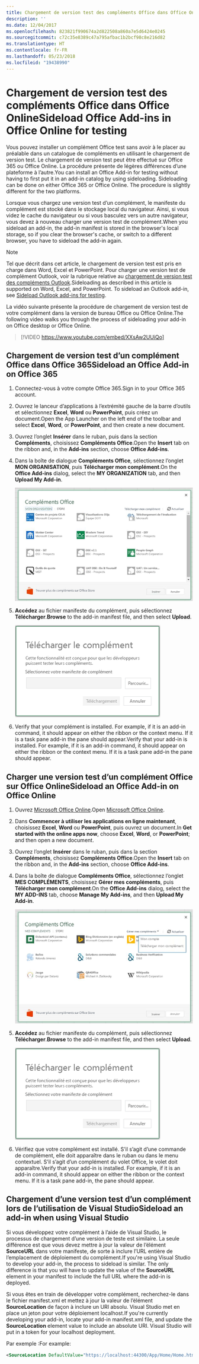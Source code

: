 ```yaml
---
title: Chargement de version test des compléments Office dans Office Online
description: ''
ms.date: 12/04/2017
ms.openlocfilehash: 823821f990674a2d822508a860a7e5d6424e0245
ms.sourcegitcommit: c72c35e8389c47a795afbac1b2bcf98c8e216d82
ms.translationtype: HT
ms.contentlocale: fr-FR
ms.lasthandoff: 05/23/2018
ms.locfileid: "19438990"
---
```

# <a name="sideload-office-add-ins-in-office-online-for-testing"></a><span data-ttu-id="e7867-102">Chargement de version test des compléments Office dans Office Online</span><span class="sxs-lookup"><span data-stu-id="e7867-102">Sideload Office Add-ins in Office Online for testing</span></span>

<span data-ttu-id="e7867-p101">Vous pouvez installer un complément Office test sans avoir à le placer au préalable dans un catalogue de compléments en utilisant le chargement de version test. Le chargement de version test peut être effectué sur Office 365 ou Office Online. La procédure présente de légères différences d’une plateforme à l’autre.</span><span class="sxs-lookup"><span data-stu-id="e7867-p101">You can install an Office Add-in for testing without having to first put it in an add-in catalog by using sideloading. Sideloading can be done on either Office 365 or Office Online. The procedure is slightly different for the two platforms.</span></span> 

<span data-ttu-id="e7867-106">Lorsque vous chargez une version test d’un complément, le manifeste du complément est stocké dans le stockage local du navigateur. Ainsi, si vous videz le cache du navigateur ou si vous basculez vers un autre navigateur, vous devez à nouveau charger une version test de complément.</span><span class="sxs-lookup"><span data-stu-id="e7867-106">When you sideload an add-in, the add-in manifest is stored in the browser's local storage, so if you clear the browser's cache, or switch to a different browser, you have to sideload the add-in again.</span></span>


> [!NOTE]
> <span data-ttu-id="e7867-p102">Tel que décrit dans cet article, le chargement de version test est pris en charge dans Word, Excel et PowerPoint. Pour charger une version test de complément Outlook, voir la rubrique relative au [chargement de version test des compléments Outlook](https://docs.microsoft.com/en-us/outlook/add-ins/sideload-outlook-add-ins-for-testing).</span><span class="sxs-lookup"><span data-stu-id="e7867-p102">Sideloading as described in this article is supported on Word, Excel, and PowerPoint. To sideload an Outlook add-in, see [Sideload Outlook add-ins for testing](https://docs.microsoft.com/en-us/outlook/add-ins/sideload-outlook-add-ins-for-testing).</span></span>

<span data-ttu-id="e7867-109">La vidéo suivante présente la procédure de chargement de version test de votre complément dans la version de bureau Office ou Office Online.</span><span class="sxs-lookup"><span data-stu-id="e7867-109">The following video walks you through the process of sideloading your add-in on Office desktop or Office Online.</span></span>  


> [!VIDEO https://www.youtube.com/embed/XXsAw2UUiQo]

## <a name="sideload-an-office-add-in-on-office-365"></a><span data-ttu-id="e7867-110">Chargement de version test d’un complément Office dans Office 365</span><span class="sxs-lookup"><span data-stu-id="e7867-110">Sideload an Office Add-in on Office 365</span></span>


1. <span data-ttu-id="e7867-111">Connectez-vous à votre compte Office 365.</span><span class="sxs-lookup"><span data-stu-id="e7867-111">Sign in to your Office 365 account.</span></span>
    
2. <span data-ttu-id="e7867-112">Ouvrez le lanceur d’applications à l’extrémité gauche de la barre d’outils et sélectionnez **Excel**,  **Word** ou **PowerPoint**, puis créez un document.</span><span class="sxs-lookup"><span data-stu-id="e7867-112">Open the App Launcher on the left end of the toolbar and select  **Excel**,  **Word**, or  **PowerPoint**, and then create a new document.</span></span>
    
3. <span data-ttu-id="e7867-113">Ouvrez l’onglet **Insérer** dans le ruban, puis dans la section **Compléments**, choisissez **Compléments Office**.</span><span class="sxs-lookup"><span data-stu-id="e7867-113">Open the  **Insert** tab on the ribbon and, in the **Add-ins** section, choose **Office Add-ins**.</span></span>
    
4. <span data-ttu-id="e7867-114">Dans la boîte de dialogue **Compléments Office**, sélectionnez l’onglet **MON ORGANISATION**, puis **Télécharger mon complément**.</span><span class="sxs-lookup"><span data-stu-id="e7867-114">On the  **Office Add-ins** dialog, select the **MY ORGANIZATION** tab, and then **Upload My Add-in**.</span></span>
    
    ![Boîte de dialogue intitulée Complément Office avec un lien dans le coin supérieur gauche indiquant « Charger mon complément ».](../images/office-add-ins.png)

5.  <span data-ttu-id="e7867-116">**Accédez** au fichier manifeste du complément, puis sélectionnez **Télécharger**.</span><span class="sxs-lookup"><span data-stu-id="e7867-116">**Browse** to the add-in manifest file, and then select **Upload**.</span></span>
    
    ![Boîte de dialogue de chargement de complément avec des boutons pour parcourir, télécharger et annuler.](../images/upload-add-in.png)

6. <span data-ttu-id="e7867-p103">Verify that your complément is installed. For example, if it is an add-in command, it should appear on either the ribbon or the context menu. If it is a task pane add-in the pane should appear.</span><span class="sxs-lookup"><span data-stu-id="e7867-p103">Verify that your add-in is installed. For example, if it is an add-in command, it should appear on either the ribbon or the context menu. If it is a task pane add-in the pane should appear.</span></span>
    

## <a name="sideload-an-office-add-in-on-office-online"></a><span data-ttu-id="e7867-121">Charger une version test d’un complément Office sur Office Online</span><span class="sxs-lookup"><span data-stu-id="e7867-121">Sideload an Office Add-in on Office Online</span></span>


1. <span data-ttu-id="e7867-122">Ouvrez [Microsoft Office Online](https://office.live.com/).</span><span class="sxs-lookup"><span data-stu-id="e7867-122">Open [Microsoft Office Online](https://office.live.com/).</span></span>
    
2. <span data-ttu-id="e7867-123">Dans **Commencer à utiliser les applications en ligne maintenant**, choisissez **Excel**, **Word** ou **PowerPoint**, puis ouvrez un document.</span><span class="sxs-lookup"><span data-stu-id="e7867-123">In  **Get started with the online apps now**, choose  **Excel**,  **Word**, or  **PowerPoint**; and then open a new document.</span></span>
    
3. <span data-ttu-id="e7867-124">Ouvrez l’onglet **Insérer** dans le ruban, puis dans la section **Compléments**, choisissez **Compléments Office**.</span><span class="sxs-lookup"><span data-stu-id="e7867-124">Open the  **Insert** tab on the ribbon and, in the **Add-ins** section, choose **Office Add-ins**.</span></span>
    
4. <span data-ttu-id="e7867-125">Dans la boîte de dialogue **Compléments Office**, sélectionnez l’onglet **MES COMPLÉMENTS**, choisissez **Gérer mes compléments**, puis **Télécharger mon complément**.</span><span class="sxs-lookup"><span data-stu-id="e7867-125">On the  **Office Add-ins** dialog, select the **MY ADD-INS** tab, choose **Manage My Add-ins**, and then  **Upload My Add-in**.</span></span>
    
    ![Boîte de dialogue Compléments Office avec une liste déroulante dans le coin supérieur droit indiquant « Gérer mes compléments » et une autre liste déroulante sous cette dernière avec l’option « Charger mon complément »](../images/office-add-ins-my-account.png)

5.  <span data-ttu-id="e7867-127">**Accédez** au fichier manifeste du complément, puis sélectionnez **Télécharger**.</span><span class="sxs-lookup"><span data-stu-id="e7867-127">**Browse** to the add-in manifest file, and then select **Upload**.</span></span>
    
    ![Boîte de dialogue de téléchargement de complément avec des boutons pour parcourir, télécharger et annuler.](../images/upload-add-in.png)

6. <span data-ttu-id="e7867-p104">Vérifiez que votre complément est installé. S’il s’agit d’une commande de complément, elle doit apparaître dans le ruban ou dans le menu contextuel. S’il s’agit d’un complément du volet Office, le volet doit apparaître.</span><span class="sxs-lookup"><span data-stu-id="e7867-p104">Verify that your add-in is installed. For example, if it is an add-in command, it should appear on either the ribbon or the context menu. If it is a task pane add-in, the pane should appear.</span></span>

## <a name="sideload-an-add-in-when-using-visual-studio"></a><span data-ttu-id="e7867-132">Chargement d’une version test d’un complément lors de l’utilisation de Visual Studio</span><span class="sxs-lookup"><span data-stu-id="e7867-132">Sideload an add-in when using Visual Studio</span></span>

<span data-ttu-id="e7867-p105">Si vous développez votre complément à l’aide de Visual Studio, le processus de chargement d’une version de teste est similaire. La seule différence est que vous devez mettre à jour la valeur de l’élément **SourceURL** dans votre manifeste, de sorte à inclure l’URL entière de l’emplacement de déploiement du complément.</span><span class="sxs-lookup"><span data-stu-id="e7867-p105">If you're using Visual Studio to develop your add-in, the process to sideload is similar. The only difference is that you will have to update the value of the **SourceURL** element in your manifest to include the full URL where the add-in is deployed.</span></span> 

<span data-ttu-id="e7867-p106">Si vous êtes en train de développer votre complément, recherchez-le dans le fichier manifest.xml et mettez à jour la valeur de l’élément **SourceLocation** de façon à inclure un URI absolu. Visual Studio met en place un jeton pour votre déploiement localhost.</span><span class="sxs-lookup"><span data-stu-id="e7867-p106">If you're currently developing your add-in, locate your add-in manifest.xml file, and update the **SourceLocation** element value to include an absolute URI. Visual Studio will put in a token for your localhost deployment.</span></span>

<span data-ttu-id="e7867-137">Par exemple :</span><span class="sxs-lookup"><span data-stu-id="e7867-137">For example:</span></span> 

```xml
<SourceLocation DefaultValue="https://localhost:44300/App/Home/Home.html" />
```
